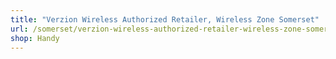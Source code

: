 ```yaml
---
title: "Verzion Wireless Authorized Retailer, Wireless Zone Somerset"
url: /somerset/verzion-wireless-authorized-retailer-wireless-zone-somerset/
shop: Handy
---
```

